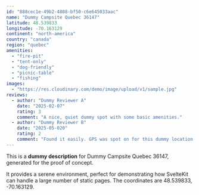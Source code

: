```yaml
---
id: "888cec1e-49b2-4808-bf50-c6e645033aac"
name: "Dummy Campsite Quebec 36147"
latitude: 48.539833
longitude: -70.163129
continent: "north-america"
country: "canada"
region: "quebec"
amenities:
  - "fire-pit"
  - "tent-only"
  - "dog-friendly"
  - "picnic-table"
  - "fishing"
images:
  - "https://res.cloudinary.com/demo/image/upload/v1/sample.jpg"
reviews:
  - author: "Dummy Reviewer A"
    date: "2025-02-07"
    rating: 3
    comment: "A nice, quiet dummy spot with some basic amenities."
  - author: "Dummy Reviewer B"
    date: "2025-05-020"
    rating: 2
    comment: "Found it easily. GPS was spot on for this dummy location."
---
```


This is a **dummy description** for Dummy Campsite Quebec 36147, generated for the proof of concept.

It provides a serene environment, perfect for demonstrating how SvelteKit can handle a large number of static pages. The coordinates are 48.539833, -70.163129.
